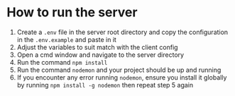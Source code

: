# How to run the server
1. Create a `.env` file in the server root directory and copy the configuration in the `.env.example` and paste in it
2. Adjust the variables to suit match with the client config
3. Open a cmd window and navigate to the server directory 
4. Run the command `npm install`
5. Run the command `nodemon` and your project should be up and running
6. If you encounter any error running `nodemon`, ensure you install it globally by running `npm install -g nodemon` then repeat step 5 again